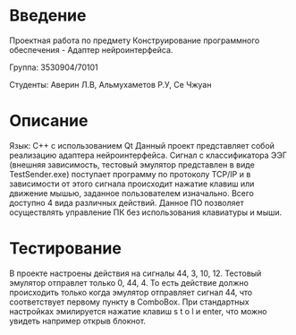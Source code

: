 # Введение
Проектная работа по предмету Конструирование программного обеспечения - Адаптер нейроинтерфейса. 

Группа: 3530904/70101

Студенты: Аверин Л.В, Альмухаметов Р.У, Се Чжуан 

# Описание
Язык: C++ с использованием Qt 
Данный проект представляет собой реализацию адаптера нейроинтерфейса. Сигнал с классификатора ЭЭГ (внешняя зависимость, тестовый эмулятор представлен в виде TestSender.exe) поступает программу по протоколу TCP/IP и в зависимости от этого сигнала происходит нажатие клавиш или движение мышью, заданное пользователем изначально. Всего доступно 4 вида различных действий. Данное ПО позволяет осуществлять управление ПК без использования клавиатуры и мыши. 

# Тестирование 

В проекте настроены действия на сигналы 44, 3, 10, 12. Тестовый эмулятор отправлет только 0, 44, 4. 
То есть действие должно происходить только когда эмулятор отправляет сигнал 44, что соответствует первому пункту в ComboBox. При стандартных настройках эмилируется нажатие клавиш s t o l и enter, что можно увидеть например открыв блокнот. 
